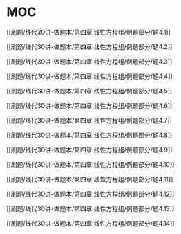 # MOC

[[刷题/线代30讲-做题本/第四章 线性方程组/例题部分/题4.1]]

[[刷题/线代30讲-做题本/第四章 线性方程组/例题部分/题4.2]]

[[刷题/线代30讲-做题本/第四章 线性方程组/例题部分/题4.3]]

[[刷题/线代30讲-做题本/第四章 线性方程组/例题部分/题4.4]]

[[刷题/线代30讲-做题本/第四章 线性方程组/例题部分/题4.5]]

[[刷题/线代30讲-做题本/第四章 线性方程组/例题部分/题4.6]]

[[刷题/线代30讲-做题本/第四章 线性方程组/例题部分/题4.7]]

[[刷题/线代30讲-做题本/第四章 线性方程组/例题部分/题4.8]]

[[刷题/线代30讲-做题本/第四章 线性方程组/例题部分/题4.9]]

[[刷题/线代30讲-做题本/第四章 线性方程组/例题部分/题4.10]]

[[刷题/线代30讲-做题本/第四章 线性方程组/例题部分/题4.11]]

[[刷题/线代30讲-做题本/第四章 线性方程组/例题部分/题4.12]]

[[刷题/线代30讲-做题本/第四章 线性方程组/例题部分/题4.13]]

[[刷题/线代30讲-做题本/第四章 线性方程组/例题部分/题4.14]]
